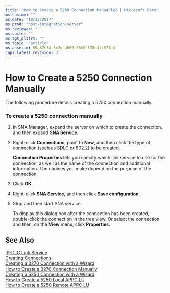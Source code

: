 ```yaml
---
title: "How to Create a 5250 Connection Manually2 | Microsoft Docs"
ms.custom: ""
ms.date: "10/13/2017"
ms.prod: "host-integration-server"
ms.reviewer: ""
ms.suite: ""
ms.tgt_pltfrm: ""
ms.topic: "article"
ms.assetid: 59a87e34-3c2d-4569-86e0-578e4fc571bd
caps.latest.revision: 3
---
```

# How to Create a 5250 Connection Manually
The following procedure details creating a 5250 connection manually.  
  
### To create a 5250 connection manually  
  
1.  In SNA Manager, expand the server on which to create the connection, and then expand **SNA Service**.  
  
2.  Right-click **Connections**, point to **New**, and then click the type of connection (such as SDLC or 802.2) to be created.  
  
     **Connection Properties** lets you specify which link service to use for the connection, as well as the name of the connection and additional information. The choices you make depend on the purpose of the connection.  
  
3.  Click **OK**.  
  
4.  Right-click **SNA Service**, and then click **Save configuration**.  
  
5.  Stop and then start SNA service.  
  
     To display this dialog box after the connection has been created, double-click the connection in the tree view. Or select the connection and then, on the **View** menu, click **Properties**.  
  
## See Also  
 [IP-DLC Link Service](../Topic/IP-DLC%20Link%20Service1.md)   
 [Creating Connections](../core/creating-connections.md)   
 [Creating a 3270 Connection with a Wizard](../core/creating-a-3270-connection-with-a-wizard.md)   
 [How to Create a 3270 Connection Manually](../core/how-to-create-a-3270-connection-manually.md)   
 [Creating a 5250 Connection with a Wizard](../core/creating-a-5250-connection-with-a-wizard.md)   
 [How to Create a 5250 Local APPC LU](../core/how-to-create-a-5250-local-appc-lu.md)   
 [How to Create a 5250 Remote APPC LU](../core/how-to-create-a-5250-remote-appc-lu.md)
